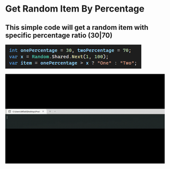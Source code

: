 # Get Random Item By Percentage

## This simple code will get a random item with specific percentage ratio (30|70)

![Code](code.png "Code")




![Result](video.gif "Result")
